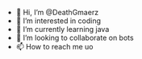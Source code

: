 - 👋 Hi, I’m @DeathGmaerz
- 👀 I’m interested in coding
- 🌱 I’m currently learning java
- 💞️ I’m looking to collaborate on bots
- 📫 How to reach me uo

<!---
DeathGmaerz/DeathGmaerz is a ✨ special ✨ repository because its `README.md` (this file) appears on your GitHub profile.
You can click the Preview link to take a look at your changes.
--->
